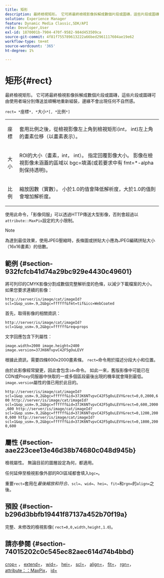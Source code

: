 ```yaml
---
title: 矩形
description: 最終檢視矩形。 它可將最終檢視影像拆解成數個片段或圖磚，這些片段或圖磚可由使用者端分別傳送並順暢地重新組裝，邊緣不會出現任何不自然感。
solution: Experience Manager
feature: Dynamic Media Classic,SDK/API
role: Developer,User
exl-id: 1870001b-7904-470f-9582-984d453509ca
source-git-commit: 4f81f755789613222a66bed2961117604ae19e62
workflow-type: tm+mt
source-wordcount: '365'
ht-degree: 1%

---
```


# 矩形{#rect}

最終檢視矩形。 它可將最終檢視影像拆解成數個片段或圖磚，這些片段或圖磚可由使用者端分別傳送並順暢地重新組裝，邊緣不會出現任何不自然感。

`rect= *`座標`*, *`大小`*[, *`比例`*]`

<table id="simpletable_69D112F85FA24EFCA727B398DC8ED699"> 
 <tr class="strow"> 
  <td class="stentry"> <p><span class="varname">座標</span> </p> </td> 
  <td class="stentry"> <p>套用<span class="varname">比例</span>之後，從檢視影像左上角到檢視矩形(int， int)左上角的畫素位移（以畫素表示）。 </p></td> 
 </tr> 
 <tr class="strow"> 
  <td class="stentry"> <p><span class="varname">大小</span> </p></td> 
  <td class="stentry"> <p>ROI的大小（畫素，int， int）。 指定回覆影像大小。 影像在檢視影像未涵蓋的區域以<span class="codeph"> bgc=</span>填滿(或若要求中有<span class="codeph"> fmt=*-alpha</span>則保持透明)。 </p></td> 
 </tr> 
 <tr class="strow"> 
  <td class="stentry"> <p><span class="varname">比例</span> </p></td> 
  <td class="stentry"> <p>縮放因數（實數）。 小於1.0的值會降低解析度，大於1.0的值則會增加解析度。 </p></td> 
 </tr> 
</table>

使用此命令，「影像伺服」可以透過HTTP傳送大型影像，否則會超過以`attribute::MaxPix`設定的大小限制。

>[!NOTE]
>
>為達到最佳效果，使用JPEG壓縮時，長條圖或拼貼大小應為JPEG編碼拼貼大小（16x16畫素）的倍數。

## 範例 {#section-932fcfcb41d74a29bc929e4430c49601}

將可列印的CMYK影像分割成數個完整解析度的色條，以減少下載檔案的大小。 如果您要求連續的影像：

`http://server/is/image/cat/imageId?scl=1&op_usm=.9,2&bgc=ffffff&fmt=tif&icc=WebCoated`

首先，取得影像的相關資訊：

`http://server/is/image/cat/imageId?scl=1&op_usm=.9,2&bgc=ffffff&req=props`

文字回應包含下列屬性：

`image.width=2000 image.height=2400 image.version=37JK6NTvpvC42F5gOuLEVY`

根據此資訊，需要四條600x2000畫素條。 `rect=`命令用於描述分段大小和位置。

由於此影像經常變更，因此會包含`id=`命令。 如此一來，舊版影像中可能已在CDN或Proxy伺服器中快取的一或多個區段最後出現的機率就會降到最低。 `image.version`屬性的值已用於此目的。

`http://server/is/image/cat/imageId?scl=1&op_usm=.9,2&bgc=ffffff&id=37JK6NTvpvC42F5gOuLEVY&rect=0,0,2000,600 http://server/is/image/cat/imageId?scl=1&op_usm=.9,2&bgc=ffffff&id=37JK6NTvpvC42F5gOuLEVY&rect=0,600,2000,600 http://server/is/image/cat/imageId?scl=1&op_usm=.9,2&bgc=ffffff&id=37JK6NTvpvC42F5gOuLEVY&rect=0,1200,2000,600 http://server/is/image/cat/imageId?scl=1&op_usm=.9,2&bgc=ffffff&id=37JK6NTvpvC42F5gOuLEVY&rect=0,1800,2000,600`

## 屬性 {#section-aae223cee13e46d38b74680c048d945b}

檢視屬性。 無論目前的圖層設定為何，都適用。

任何延伸至檢視影像外部的ROI區域都會填入`bgc=`。

重要`rect=`套用在&#x200B;*最後縮放和符合*、`scl=`、`wid=`、`hei=`、`fit=`和`rgn=`的`align=`之後。

## 預設 {#section-b296d3bbfb19441f87137a452b70f19a}

完整、未修改的檢視影像( `rect=0,0,width,height,1.0`)。

## 請亦參閱 {#section-74015202c0c545ec82aec614d74b4bbd}

[crop=](../../../../../is-api/http-ref/image-serving-api-ref/c-http-protocol-reference/c-command-reference/r-crop.md#reference-6fd0f6399966446ab4425ce050572eab) ， [extend=](../../../../../is-api/http-ref/image-serving-api-ref/c-http-protocol-reference/c-command-reference/r-extend.md#reference-7e9156beb285459d830e2d56782a74ac)， [wid=](../../../../../is-api/http-ref/image-serving-api-ref/c-http-protocol-reference/c-command-reference/r-is-http-wid.md#reference-bfeadcb67bf4485f851eb21345527e47)， [hei=](../../../../../is-api/http-ref/image-serving-api-ref/c-http-protocol-reference/c-command-reference/r-is-http-hei.md#reference-6d6f556ccc0e4b98a815e8a5c1944a96)， [scl=](../../../../../is-api/http-ref/image-serving-api-ref/c-http-protocol-reference/c-command-reference/r-scl.md#reference-b2a74e493d0d407e98fe350551ba3fcc)， [align=](../../../../../is-api/http-ref/image-serving-api-ref/c-http-protocol-reference/c-command-reference/r-align.md#reference-b7d6b87c75124d78884f916dd6544bc7)， [fit=](../../../../../is-api/http-ref/image-serving-api-ref/c-http-protocol-reference/c-command-reference/r-fit.md#reference-f11bff6d93d143d6b135de3a923bc989)， [rgn=](../../../../../is-api/http-ref/image-serving-api-ref/c-http-protocol-reference/c-command-reference/r-rgn.md#reference-daa9b80e0d8c4b1aa67d116b578d592f)， [attribute：：MaxPix](../../../../../is-api/image-catalog/image-serving-api-ref/c-image-catalog-reference/c-attributes-reference/r-maxpix.md#reference-e167d396ac794079ba8b5e6eb16eeda5)， [id=](../../../../../is-api/http-ref/image-serving-api-ref/c-http-protocol-reference/c-command-reference/r-id.md#reference-60661184deb3420998779724244fcfa0)
